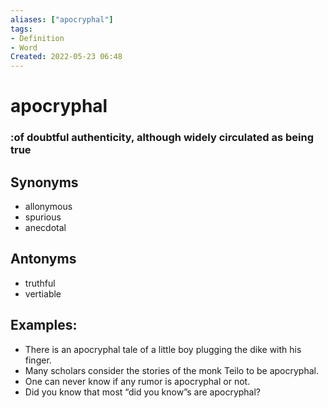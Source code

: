 ```yaml
---
aliases: ["apocryphal"]
tags:
- Definition 
- Word
Created: 2022-05-23 06:48  
---
```

# apocryphal

### :of doubtful authenticity, although widely circulated as being true

## Synonyms 
- allonymous
- spurious
- anecdotal

## Antonyms 
- truthful 
- vertiable 

## Examples: 
- There is an apocryphal tale of a little boy plugging the dike with his finger. 
- Many scholars consider the stories of the monk Teilo to be apocryphal. 
- One can never know if any rumor is apocryphal or not. 
- Did you know that most “did you know”s are apocryphal? 